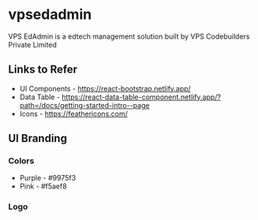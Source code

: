 # vpsedadmin
VPS EdAdmin is a edtech management solution built by VPS Codebuilders Private Limited


## Links to Refer
* UI Components - https://react-bootstrap.netlify.app/
* Data Table - https://react-data-table-component.netlify.app/?path=/docs/getting-started-intro--page
* Icons - https://feathericons.com/

## UI Branding 
### Colors
* Purple - #9975f3
* Pink   - #f5aef8

### Logo
